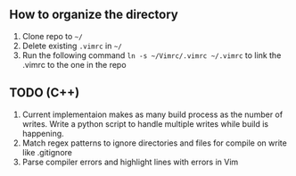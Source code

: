 ## How to organize the directory

1. Clone repo to `~/`
2. Delete existing `.vimrc` in `~/`
3. Run the following command `ln -s ~/Vimrc/.vimrc ~/.vimrc` to link the .vimrc to the one in the repo

## TODO (C++)

1. Current implementaion makes as many build process as the number of writes. Write a python script to handle multiple writes while build is happening.
2. Match regex patterns to ignore directories and files for compile on write like .gitignore
3. Parse compiler errors and highlight lines with errors in Vim
